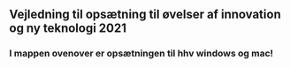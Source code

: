 ## Vejledning til opsætning til øvelser af innovation og ny teknologi 2021

### I mappen ovenover er opsætningen til hhv windows og mac! 
